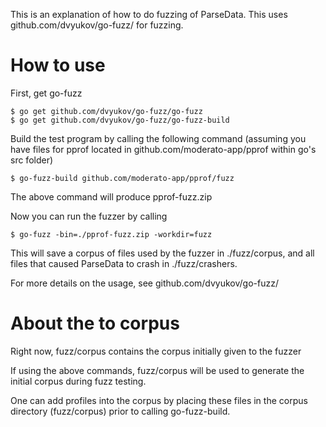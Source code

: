 This is an explanation of how to do fuzzing of ParseData. This uses github.com/dvyukov/go-fuzz/ for fuzzing.

# How to use
First, get go-fuzz 
```
$ go get github.com/dvyukov/go-fuzz/go-fuzz
$ go get github.com/dvyukov/go-fuzz/go-fuzz-build
```

Build the test program by calling the following command 
(assuming you have files for pprof located in github.com/moderato-app/pprof within go's src folder)

```
$ go-fuzz-build github.com/moderato-app/pprof/fuzz
```
The above command will produce pprof-fuzz.zip 


Now you can run the fuzzer by calling

```
$ go-fuzz -bin=./pprof-fuzz.zip -workdir=fuzz
```

This will save a corpus of files used by the fuzzer in ./fuzz/corpus, and
all files that caused ParseData to crash in ./fuzz/crashers.

For more details on the usage, see github.com/dvyukov/go-fuzz/

# About the to corpus

Right now, fuzz/corpus contains the corpus initially given to the fuzzer

If using the above commands, fuzz/corpus will be used to generate the initial corpus during fuzz testing.

One can add profiles into the corpus by placing these files in the corpus directory (fuzz/corpus)
prior to calling go-fuzz-build.
